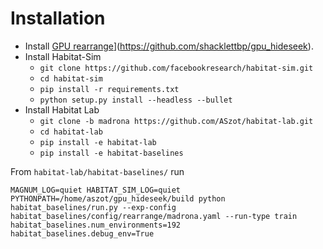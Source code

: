 # Installation
* Install [GPU rearrange](https://github.com/shacklettbp/gpu_hideseek)](https://github.com/shacklettbp/gpu_hideseek).
* Install Habitat-Sim
    * `git clone https://github.com/facebookresearch/habitat-sim.git`
    * `cd habitat-sim`
    * `pip install -r requirements.txt`
    * `python setup.py install --headless --bullet`
* Install Habitat Lab
    * `git clone -b madrona https://github.com/ASzot/habitat-lab.git`
    * `cd habitat-lab`
    * `pip install -e habitat-lab`
    * `pip install -e habitat-baselines`

From `habitat-lab/habitat-baselines/` run 
```
MAGNUM_LOG=quiet HABITAT_SIM_LOG=quiet PYTHONPATH=/home/aszot/gpu_hideseek/build python habitat_baselines/run.py --exp-config habitat_baselines/config/rearrange/madrona.yaml --run-type train habitat_baselines.num_environments=192 habitat_baselines.debug_env=True
```

